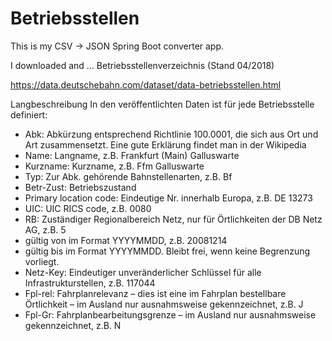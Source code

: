 # Betriebsstellen
This is my CSV -> JSON Spring Boot converter app.




I downloaded and ...
Betriebsstellenverzeichnis (Stand 04/2018)



<https://data.deutschebahn.com/dataset/data-betriebsstellen.html>

Langbeschreibung
In den veröffentlichten Daten ist für jede Betriebsstelle definiert:

* Abk: Abkürzung entsprechend Richtlinie 100.0001, die sich aus Ort und Art zusammensetzt. Eine gute Erklärung findet man in der Wikipedia
* Name: Langname, z.B. Frankfurt (Main) Galluswarte
* Kurzname: Kurzname, z.B. Ffm Galluswarte
* Typ: Zur Abk. gehörende Bahnstellenarten, z.B. Bf
* Betr-Zust: Betriebszustand
* Primary location code: Eindeutige Nr. innerhalb Europa, z.B. DE 13273
* UIC: UIC RICS code, z.B. 0080
* RB: Zuständiger Regionalbereich Netz, nur für Örtlichkeiten der DB Netz AG, z.B. 5
* gültig von im Format YYYYMMDD, z.B. 20081214
* gültig bis im Format YYYYMMDD. Bleibt frei, wenn keine Begrenzung vorliegt.
* Netz-Key: Eindeutiger unveränderlicher Schlüssel für alle Infrastrukturstellen, z.B. 117044
* Fpl-rel: Fahrplanrelevanz – dies ist eine im Fahrplan bestellbare Örtlichkeit – im Ausland nur ausnahmsweise gekennzeichnet, z.B. J
* Fpl-Gr: Fahrplanbearbeitungsgrenze – im Ausland nur ausnahmsweise gekennzeichnet, z.B. N